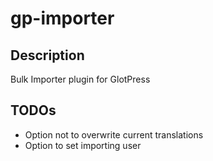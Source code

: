 gp-importer
===========

## Description

Bulk Importer plugin for GlotPress

## TODOs
* Option not to overwrite current translations
* Option to set importing user 
